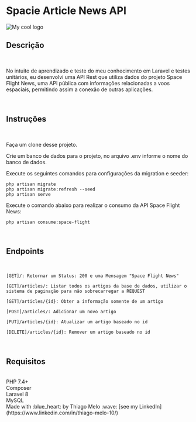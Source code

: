 #  Spacie Article News API

<img src="https://pbs.twimg.com/media/E2Obwn8WUAAutnQ?format=jpg&name=4096x4096" alt="My cool logo"/>


<br>

## Descrição
<br>
<p>No intuito de aprendizado e teste do meu conhecimento em Laravel e testes unitários, eu desenvolvi uma API Rest 
que utiliza dados do projeto Space Flight News, uma API pública com informações relacionadas
a voos espaciais, permitindo assim a conexão de outras aplicações.</p>
<br>

## Instruções
<br>
<p>Faça um clone desse projeto.</p>

<p>Crie um banco de dados para o projeto, no arquivo .env informe o nome do banco de dados.</p>

<p>Execute os seguintes comandos para configurações da migration e seeder:</p>

```
php artisan migrate
php artisan migrate:refresh --seed
php artisan serve
```

<p>Execute o comando abaixo para realizar o consumo da API Space Flight News:</p>

```
php artisan consume:space-flight
```
<br>

## Endpoints
<br>

```
[GET]/: Retornar um Status: 200 e uma Mensagem "Space Flight News"

[GET]/articles/: Listar todos os artigos da base de dados, utilizar o sistema de paginação para não sobrecarregar a REQUEST

[GET]/articles/{id}: Obter a informação somente de um artigo

[POST]/articles/: Adicionar um novo artigo

[PUT]/articles/{id}: Atualizar um artigo baseado no id

[DELETE]/articles/{id}: Remover um artigo baseado no id
```
<br>

## Requisitos
<br>
PHP 7.4+<br>
Composer<br>
Laravel 8<br>
MySQL

<br>
Made with :blue_heart:  by Thiago Melo :wave: [see my LinkedIn](https://www.linkedin.com/in/thiago-melo-10/)